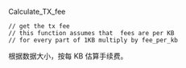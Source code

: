 Calculate\_TX\_fee

```
// get the tx fee
// this function assumes that  fees are per KB
// for every part of 1KB multiply by fee_per_kb
```

根据数据大小，按每 KB 估算手续费。



